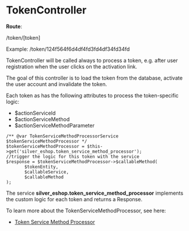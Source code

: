 #  TokenController 

**Route**:

/token/\[token\]

Example: /token/124f564f6d4df4fd3fd4df34fd34fd

TokenController will be called always to process a token, e.g. after user registration when the user clicks on the activation link.

The goal of this controller is to load the token from the database, activate the user account and invalidate the token.

Each token as has the following attributes to process the token-specific logic:

  - $actionServiceId
  - $actionServiceMethod
  - $actionServiceMethodParameter

``` 
/** @var TokenServiceMethodProcessorService $tokenServiceMethodProcessor */
$tokenServiceMethodProcessor = $this->get('silver_eshop.token_service_method_processor');
//trigger the logic for this token with the service
$response = $tokenServiceMethodProcessor->$callableMethod(
       $tokenEntity,
       $callableService,
       $callableMethod
);
```

The service  **silver\_eshop.token\_service\_method\_processor** implements the custom logic for each token and returns a Response.

To learn more about the TokenServiceMethodProcessor, see here:

  -  [Token Service Method Processor](Token-Service-Method-Processor_23560590.html)
